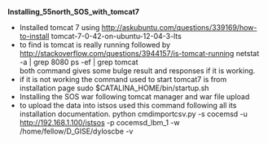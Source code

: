 **Installing_55north_SOS_with_tomcat7**
* Installed tomcat 7 using 
	http://askubuntu.com/questions/339169/how-to-install tomcat-7-0-42-on-ubuntu-12-04-3-lts
* to find is tomcat is really running
followed by
	http://stackoverflow.com/questions/3944157/is-tomcat-running
netstat -a | grep 8080
ps -ef | grep tomcat  
both command gives some bulge result and responses if it is working.
* if it is not working the command used to start tomcat7 is from installation page
	sudo $CATALINA_HOME/bin/startup.sh
* Installing the SOS war following tomcat manager and war file upload
* to upload the data into istsos used this command following all its installation documentation.
	python cmdimportcsv.py -s cocemsd -u http://192.168.1.100/istsos -p cocemsd_lbm_1 -w /home/fellow/D_GISE/dyloscbe -v